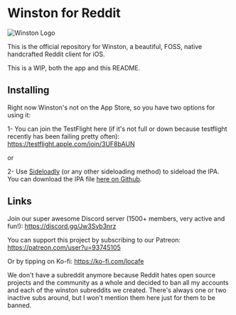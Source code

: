 # Winston for Reddit

![Winston Logo](winston-everywhere/Resources/images/icon-128.png)

This is the official repository for Winston, a beautiful, FOSS, native handcrafted Reddit client for iOS.

This is a WIP, both the app and this README.

## Installing

Right now Winston's not on the App Store, so you have two options for using it:

1- You can join the TestFlight here (if it's not full or down because testflight recently has been failing pretty often):
https://testflight.apple.com/join/3UF8bAUN

or

2- Use [Sideloadly](https://sideloadly.io/) (or any other sideloading method) to sideload the IPA. You can download the IPA file [here on Github](https://github.com/Kinark/winston/releases/download/v0.1-alpha/winston.ipa).

## Links

Join our super awesome Discord server (1500+ members, very active and fun!):
https://discord.gg/Jw3Syb3nrz 

You can support this project by subscribing to our Patreon:
https://patreon.com/user?u=93745105

Or by tipping on Ko-fi:
https://ko-fi.com/locafe 

We don't have a subreddit anymore because Reddit hates open source projects and the community as a whole and decided to ban all my accounts and each of the winston subreddits we created. There's always one or two inactive subs around, but I won't mention them here just for them to be banned.

